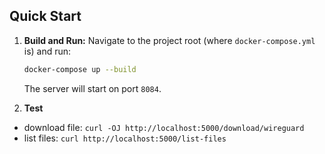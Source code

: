 ## Quick Start

1.  **Build and Run:**
    Navigate to the project root (where `docker-compose.yml` is) and run:
    ```bash
    docker-compose up --build
    ```
    The server will start on port `8084`.


2.  **Test**
   - download file: `curl -OJ http://localhost:5000/download/wireguard`
   - list files: `curl http://localhost:5000/list-files`
    

